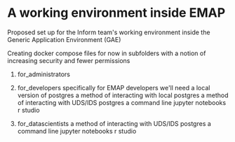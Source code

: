 # A working environment inside EMAP

Proposed set up for the Inform team's working environment inside the Generic Application Environment (GAE)

Creating docker compose files for now in subfolders with a notion of increasing security and fewer permissions

1. for_administrators

2. for_developers
	specifically for EMAP developers 
	we'll need a local version of postgres
	a method of interacting with local postgres
	a method of interacting with UDS/IDS postgres
	a command line
	jupyter notebooks
	r studio
3. for_datascientists
	a method of interacting with UDS/IDS postgres
	a command line
	jupyter notebooks
	r studio

